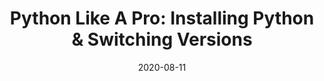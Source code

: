 ---
date: '2020-08-11'
description: When you're just getting started with Python it can be easy to fall victim
  to a few 'gotchas' when setting up your system. If you're a professional developer,
  the ability to switch effortlessly between Python versions will likely be a core
  part of your daily workflow. In this video, Ben Wilcock will show you how to set-up
  your Python environment like a pro!
lastmod: '2020-09-17'
tags:
- Python
team:
- Ben Wilcock
title: 'Python Like A Pro: Installing Python & Switching Versions'
youtube_id: nXbe6Hmb_k0
---